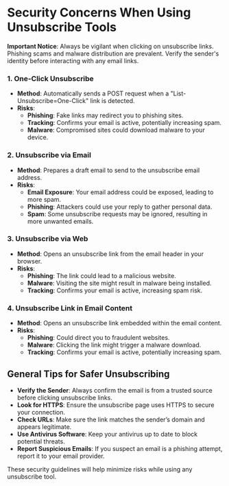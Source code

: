 # Security Concerns When Using Unsubscribe Tools

**Important Notice**: Always be vigilant when clicking on unsubscribe links. Phishing scams and malware distribution are prevalent. Verify the sender's identity before interacting with any email links.

### 1. One-Click Unsubscribe
- **Method**: Automatically sends a POST request when a "List-Unsubscribe=One-Click" link is detected.
- **Risks**:
  - **Phishing**: Fake links may redirect you to phishing sites.
  - **Tracking**: Confirms your email is active, potentially increasing spam.
  - **Malware**: Compromised sites could download malware to your device.

### 2. Unsubscribe via Email
- **Method**: Prepares a draft email to send to the unsubscribe email address.
- **Risks**:
  - **Email Exposure**: Your email address could be exposed, leading to more spam.
  - **Phishing**: Attackers could use your reply to gather personal data.
  - **Spam**: Some unsubscribe requests may be ignored, resulting in more unwanted emails.

### 3. Unsubscribe via Web
- **Method**: Opens an unsubscribe link from the email header in your browser.
- **Risks**:
  - **Phishing**: The link could lead to a malicious website.
  - **Malware**: Visiting the site might result in malware being installed.
  - **Tracking**: Confirms your email is active, increasing spam risk.

### 4. Unsubscribe Link in Email Content
- **Method**: Opens an unsubscribe link embedded within the email content.
- **Risks**:
  - **Phishing**: Could direct you to fraudulent websites.
  - **Malware**: Clicking the link might trigger a malware download.
  - **Tracking**: Confirms your email is active, potentially increasing spam.

## General Tips for Safer Unsubscribing
- **Verify the Sender**: Always confirm the email is from a trusted source before clicking unsubscribe links.
- **Look for HTTPS**: Ensure the unsubscribe page uses HTTPS to secure your connection.
- **Check URLs**: Make sure the link matches the sender’s domain and appears legitimate.
- **Use Antivirus Software**: Keep your antivirus up to date to block potential threats.
- **Report Suspicious Emails**: If you suspect an email is a phishing attempt, report it to your email provider.

These security guidelines will help minimize risks while using any unsubscribe tool.